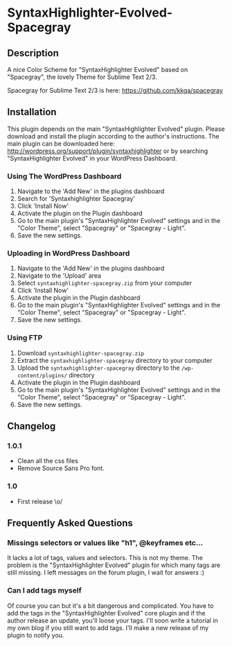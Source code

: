 SyntaxHighlighter-Evolved-Spacegray
===================================

## Description 

A nice Color Scheme for "SyntaxHighlighter Evolved" based on "Spacegray", the lovely Theme  for Sublime Text 2/3.

Spacegray for Sublime Text 2/3 is here: https://github.com/kkga/spacegray

## Installation

This plugin depends on the main "SyntaxHighlighter Evolved" plugin. Please download and install the plugin according to the author's instructions. The main plugin can be downloaded here: http://wordpress.org/support/plugin/syntaxhighlighter or by searching "SyntaxHighlighter Evolved" in your WordPress Dashboard.

### Using The WordPress Dashboard

1. Navigate to the 'Add New' in the plugins dashboard
2. Search for 'Syntaxhighlighter Spacegray'
3. Click 'Install Now'
4. Activate the plugin on the Plugin dashboard
5. Go to the main plugin's "SyntaxHighlighter Evolved" settings and in the "Color Theme", select "Spacegray" or "Spacegray - Light".
6. Save the new settings.

### Uploading in WordPress Dashboard

1. Navigate to the 'Add New' in the plugins dashboard
2. Navigate to the 'Upload' area
3. Select `syntaxhighlighter-spacegray.zip` from your computer
4. Click 'Install Now'
5. Activate the plugin in the Plugin dashboard
6. Go to the main plugin's "SyntaxHighlighter Evolved" settings and in the "Color Theme", select "Spacegray" or "Spacegray - Light".
7. Save the new settings.

### Using FTP 

1. Download `syntaxhighlighter-spacegray.zip`
2. Extract the `syntaxhighlighter-spacegray` directory to your computer
3. Upload the `syntaxhighlighter-spacegray` directory to the `/wp-content/plugins/` directory
4. Activate the plugin in the Plugin dashboard
5. Go to the main plugin's "SyntaxHighlighter Evolved" settings and in the "Color Theme", select "Spacegray" or "Spacegray - Light".
6. Save the new settings.


## Changelog

### 1.0.1 
* Clean all the css files
* Remove Source Sans Pro font.

### 1.0
* First release \o/


## Frequently Asked Questions 

### Missings selectors or values like "h1", @keyframes etc...

It lacks a lot of tags, values ​​and selectors. This is not my theme. The problem is the "SyntaxHighlighter Evolved" plugin for which many tags are still missing. I left messages on the forum plugin, I wait for answers :)

### Can I add tags myself

Of course you can but it's a bit dangerous and complicated. You have to add the tags in the  "SyntaxHighlighter Evolved" core plugin and if the author release an update, you'll loose your tags. 
I'll soon write a tutorial in my own blog if you still want to add tags. I'll make a new release of my plugin to notify you.

